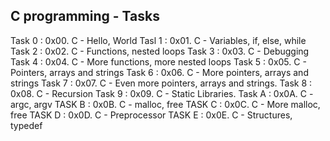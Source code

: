 C programming - Tasks
-------------------------------
Task 0 : 0x00. C - Hello, World
Tasl 1 : 0x01. C - Variables, if, else, while
Task 2 : 0x02. C - Functions, nested loops
Task 3 : 0x03. C - Debugging
Task 4 : 0x04. C - More functions, more nested loops
Task 5 : 0x05. C - Pointers, arrays and strings
Task 6 : 0x06. C - More pointers, arrays and strings
Task 7 : 0x07. C - Even more pointers, arrays and strings.
Task 8 : 0x08. C - Recursion
Task 9 : 0x09. C - Static Libraries.
Task A : 0x0A. C - argc, argv
TASK B : 0x0B. C - malloc, free
TASK C : 0x0C. C - More malloc, free
TASK D : 0x0D. C - Preprocessor
TASK E : 0x0E. C - Structures, typedef

